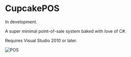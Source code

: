 # CupcakePOS

In development.

A super minimal point-of-sale system baked with love of C#.

Requires Visual Studio 2010 or later.

![POS](https://github.com/isaacdarcilla/CupcakePOS/blob/master/cupcake/ice_screenshot_20180421-191223.jpeg)
